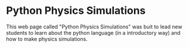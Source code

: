# Python Physics Simulations

This web page called "Python Physics Simulations" was buit to
lead new students to learn about the python language (in a introductory
way) and how to make physics simulations.
